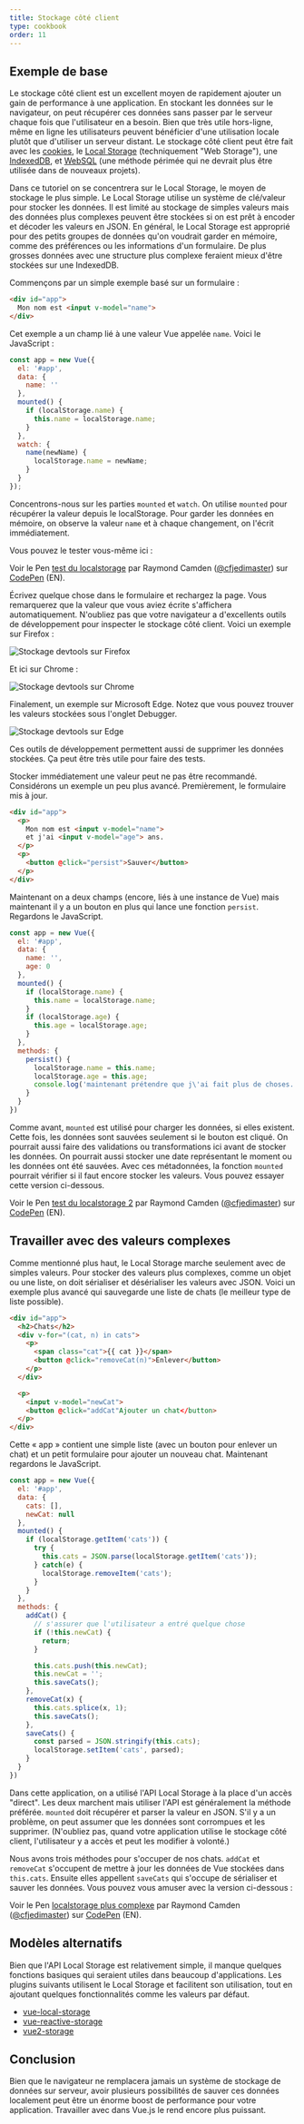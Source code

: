 ```yaml
---
title: Stockage côté client
type: cookbook
order: 11
---
```


## Exemple de base

Le stockage côté client est un excellent moyen de rapidement ajouter un gain de performance à une application. En stockant les données sur le navigateur, on peut récupérer ces données sans passer par le serveur chaque fois que l'utilisateur en a besoin. Bien que très utile hors-ligne, même en ligne les utilisateurs peuvent bénéficier d'une utilisation locale plutôt que d'utiliser un serveur distant. Le stockage côté client peut être fait avec les [cookies](https://developer.mozilla.org/en-US/docs/Web/HTTP/Cookies), le [Local Storage](https://developer.mozilla.org/en-US/docs/Web/API/Web_Storage_API) (techniquement "Web Storage"), une [IndexedDB](https://developer.mozilla.org/en-US/docs/Web/API/IndexedDB_API), et [WebSQL](https://www.w3.org/TR/webdatabase/) (une méthode périmée qui ne devrait plus être utilisée dans de nouveaux projets).

Dans ce tutoriel on se concentrera sur le Local Storage, le moyen de stockage le plus simple. Le Local Storage utilise un système de clé/valeur pour stocker les données. Il est limité au stockage de simples valeurs mais des données plus complexes peuvent être stockées si on est prêt à encoder et décoder les valeurs en JSON. En général, le Local Storage est approprié pour des petits groupes de données qu'on voudrait garder en mémoire, comme des préférences ou les informations d'un formulaire. De plus grosses données avec une structure plus complexe feraient mieux d'être stockées sur une IndexedDB.

Commençons par un simple exemple basé sur un formulaire :

``` html
<div id="app">
  Mon nom est <input v-model="name">
</div>
```

Cet exemple a un champ lié à une valeur Vue appelée `name`. Voici le JavaScript :

``` js
const app = new Vue({
  el: '#app',
  data: {
    name: ''
  },
  mounted() {
    if (localStorage.name) {
      this.name = localStorage.name;
    }
  },
  watch: {
    name(newName) {
      localStorage.name = newName;
    }
  }
});
```

Concentrons-nous sur les parties `mounted` et `watch`. On utilise `mounted` pour récupérer la valeur depuis le localStorage. Pour garder les données en mémoire, on observe la valeur `name` et à chaque changement, on l'écrit immédiatement.

Vous pouvez le tester vous-même ici :

<p data-height="265" data-theme-id="0" data-slug-hash="KodaKb" data-default-tab="js,result" data-user="cfjedimaster" data-embed-version="2" data-pen-title="testing localstorage" class="codepen">Voir le Pen <a href="https://codepen.io/cfjedimaster/pen/KodaKb/">test du localstorage</a> par Raymond Camden (<a href="https://codepen.io/cfjedimaster">@cfjedimaster</a>) sur <a href="https://codepen.io">CodePen</a> (EN).</p>
<script async src="https://static.codepen.io/assets/embed/ei.js"></script>

Écrivez quelque chose dans le formulaire et rechargez la page. Vous remarquerez que la valeur que vous aviez écrite s'affichera automatiquement. N'oubliez pas que votre navigateur a d'excellents outils de développement pour inspecter le stockage côté client. Voici un exemple sur Firefox :

![Stockage devtools sur Firefox](/images/devtools-storage.png)

Et ici sur Chrome :

![Stockage devtools sur Chrome](/images/devtools-storage-chrome.png)

Finalement, un exemple sur Microsoft Edge. Notez que vous pouvez trouver les valeurs stockées sous l'onglet Debugger.

![Stockage devtools sur Edge](/images/devtools-storage-edge.png)

<p class="tip">Ces outils de développement permettent aussi de supprimer les données stockées. Ça peut être très utile pour faire des tests.</p>

Stocker immédiatement une valeur peut ne pas être recommandé. Considérons un exemple un peu plus avancé. Premièrement, le formulaire mis à jour.

``` html
<div id="app">
  <p>
    Mon nom est <input v-model="name">
    et j'ai <input v-model="age"> ans.
  </p>
  <p>
    <button @click="persist">Sauver</button>
  </p>
</div>
```

Maintenant on a deux champs (encore, liés à une instance de Vue) mais maintenant il y a un bouton en plus qui lance une fonction `persist`. Regardons le JavaScript.

``` js
const app = new Vue({
  el: '#app',
  data: {
    name: '',
    age: 0
  },
  mounted() {
    if (localStorage.name) {
      this.name = localStorage.name;
    }
    if (localStorage.age) {
      this.age = localStorage.age;
    }
  },
  methods: {
    persist() {
      localStorage.name = this.name;
      localStorage.age = this.age;
      console.log('maintenant prétendre que j\'ai fait plus de choses...');
    }
  }
})
```

Comme avant, `mounted` est utilisé pour charger les données, si elles existent. Cette fois, les données sont sauvées seulement si le bouton est cliqué. On pourrait aussi faire des validations ou transformations ici avant de stocker les données. On pourrait aussi stocker une date représentant le moment ou les données ont été sauvées. Avec ces métadonnées, la fonction `mounted` pourrait vérifier si il faut encore stocker les valeurs. Vous pouvez essayer cette version ci-dessous.

<p data-height="265" data-theme-id="0" data-slug-hash="rdOjLN" data-default-tab="js,result" data-user="cfjedimaster" data-embed-version="2" data-pen-title="testing localstorage 2" class="codepen">Voir le Pen <a href="https://codepen.io/cfjedimaster/pen/rdOjLN/">test du localstorage 2</a> par Raymond Camden (<a href="https://codepen.io/cfjedimaster">@cfjedimaster</a>) sur <a href="https://codepen.io">CodePen</a> (EN).</p>
<script async src="https://static.codepen.io/assets/embed/ei.js"></script>

## Travailler avec des valeurs complexes

Comme mentionné plus haut, le Local Storage marche seulement avec de simples valeurs. Pour stocker des valeurs plus complexes, comme un objet ou une liste, on doit sérialiser et désérialiser les valeurs avec JSON. Voici un exemple plus avancé qui sauvegarde une liste de chats (le meilleur type de liste possible).

``` html
<div id="app">
  <h2>Chats</h2>
  <div v-for="(cat, n) in cats">
    <p>
      <span class="cat">{{ cat }}</span>
      <button @click="removeCat(n)">Enlever</button>
    </p>
  </div>

  <p>
    <input v-model="newCat">
    <button @click="addCat"Ajouter un chat</button>
  </p>
</div>
```

Cette « app » contient une simple liste (avec un bouton pour enlever un chat) et un petit formulaire pour ajouter un nouveau chat. Maintenant regardons le JavaScript.

``` js
const app = new Vue({
  el: '#app',
  data: {
    cats: [],
    newCat: null
  },
  mounted() {
    if (localStorage.getItem('cats')) {
      try {
        this.cats = JSON.parse(localStorage.getItem('cats'));
      } catch(e) {
        localStorage.removeItem('cats');
      }
    }
  },
  methods: {
    addCat() {
      // s'assurer que l'utilisateur a entré quelque chose
      if (!this.newCat) {
        return;
      }

      this.cats.push(this.newCat);
      this.newCat = '';
      this.saveCats();
    },
    removeCat(x) {
      this.cats.splice(x, 1);
      this.saveCats();
    },
    saveCats() {
      const parsed = JSON.stringify(this.cats);
      localStorage.setItem('cats', parsed);
    }
  }
})
```

Dans cette application, on a utilisé l'API Local Storage à la place d'un accès "direct". Les deux marchent mais utiliser l'API est généralement la méthode préférée. `mounted` doit récupérer et parser la valeur en JSON. S'il y a un problème, on peut assumer que les données sont corrompues et les supprimer. (N'oubliez pas, quand votre application utilise le stockage côté client, l'utilisateur y a accès et peut les modifier à volonté.)

Nous avons trois méthodes pour s'occuper de nos chats. `addCat` et `removeCat` s'occupent de mettre à jour les données de Vue stockées dans `this.cats`. Ensuite elles appellent `saveCats` qui s'occupe de sérialiser et sauver les données. Vous pouvez vous amuser avec la version ci-dessous :

<p data-height="265" data-theme-id="0" data-slug-hash="qoYbyW" data-default-tab="js,result" data-user="cfjedimaster" data-embed-version="2" data-pen-title="localstorage, complex" class="codepen">Voir le Pen <a href="https://codepen.io/cfjedimaster/pen/qoYbyW/">localstorage plus complexe</a> par Raymond Camden (<a href="https://codepen.io/cfjedimaster">@cfjedimaster</a>) sur <a href="https://codepen.io">CodePen</a> (EN).</p>
<script async src="https://static.codepen.io/assets/embed/ei.js"></script>

## Modèles alternatifs

Bien que l'API Local Storage est relativement simple, il manque quelques fonctions basiques qui seraient utiles dans beaucoup d'applications. Les plugins suivants utilisent le Local Storage et facilitent son utilisation, tout en ajoutant quelques fonctionnalités comme les valeurs par défaut.

* [vue-local-storage](https://github.com/pinguinjkeke/vue-local-storage)
* [vue-reactive-storage](https://github.com/ropbla9/vue-reactive-storage)
* [vue2-storage](https://github.com/yarkovaleksei/vue2-storage)

## Conclusion

Bien que le navigateur ne remplacera jamais un système de stockage de données sur serveur, avoir plusieurs possibilités de sauver ces données localement peut être un énorme boost de performance pour votre application. Travailler avec dans Vue.js le rend encore plus puissant.
